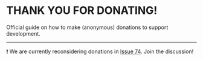 # THANK YOU FOR DONATING!

Official guide on how to make (anonymous) donations to support development.

---

:exclamation: We are currently reconsidering donations in [Issue 74](https://github.com/SecUpwN/Android-IMSI-Catcher-Detector/issues/74). Join the discussion!
